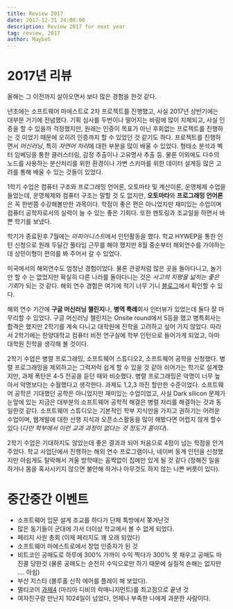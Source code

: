 ```yaml
---
title: Review 2017
date: 2017-12-31 24:00:00
description: Review 2017 for next year
tag: review, 2017
author: MaybeS
---
```


# 2017년 리뷰

올해는 그 이전까지 살아오면서 보다 많은 경험을 한것 같다.

년초에는 소프트웨어 마에스트로 2차 프로젝트를 진행했고, 사실 2017년 상반기에는 대부분 거기에 전념했다.
기획 심사를 두번이나 떨어지는 바람에 많이 지체되고, 사실 인증을 할 수 있을까 걱정했지만,
원래는 인증이 목표가 아닌 후회없는 프로젝트를 진행하는 것 이었기 때문에 오히려 인증까지 할 수 있었던 것 같기도 하다.
프로젝트를 진행하면서 *머신러닝*, 특히 *자연어 처리*에 대한 부분을 많이 배울 수 있었다.
형태소 분석과 벡터 임베딩을 통한 클러스터링, 감정 추출이나 고유명사 추출 등.
물론 이외에도 다수의 노드를 사용하는 분산처리를 위한 환경이나 가변 스키마를 위한 데이터 설계등 많은 고려를 통해 배울 수 있는 것들이 있었다.

1학기 수업은 컴퓨터 구조와 프로그래밍 언어론, 오토마타 및 계산이론, 운영체제 수업을 들었는데, 
운영체제와 컴퓨터 구조는 말할 것 도 없지만, **오토마타**와 **프로그래밍 언어론**은 꼭 한번쯤 수강해볼만한 과목이다. 
학점이 좋은 편은 아니었지만 재미있는 수업이며 컴퓨터 공학자로서의 실력이 늘 수 있는 좋은 기회다. 
또한 멘토링과 조교일을 하면서 바쁜 학기를 보냈다.

학기가 종료된후 7월에는 *마피아니스트*에서 인턴활동을 했다. 
학교 HYWEP을 통한 인턴 신청으로 원래 두달간 풀타임 근무를 해야 했지만 8월 중순부터 해외연수를 가야하는데 
상민이형이 편의를 봐 주어서 갈 수 있었다.

미국에서의 해외연수도 엄청난 경험이었다. 물론 관광처럼 많은 곳을 돌아다니고, 놀기만 할 수 는 없었지만 
확실히 다른 나라를 돌아다니는 것은 *사고의 지평을 넓히는 좋은 기회*가 되는 것 같다. 
해외 연수 경험은 여기에 적기 너무 기니 [블로그](https://blog.maydev.org/posts/sw-maestro-draper/)에서 확인할 수 있다.

해외 연수 기간에 **구글 머신러닝 챌린지**나, **병역 특례**회사 인터뷰가 있었는데 둘다 잘 마무리할 수 있었다. 
구글 머신러닝 챌린지는 Onsite round에서 5등을 했고 병특회사는 합격은 했지만 2학기를 계속 다니고 
대학원에 진학을 고려하고 싶어 가지 않았다. 따라서 2학기에는 한양대학교 컴퓨터 비전 연구실에 학부 인턴으로 들어가게 되었고, 
아마 대학원 진학을 생각해 볼 것이다.

2학기 수업은 병렬 프로그래밍, 소프트웨어 스튜디오2, 소프트웨어 공학을 신청했다. 
병렬 프로그래밍을 제외하고는 그럭저럭 쉽게 할 수 있을 것 같아 쉬어가는 학기로 설계했지만, 
과제 폭탄은 4-5 전공을 듣던 때와 비슷했다. 병렬 프로그래밍은 악명이 너무 높아서 악명보다는 수월했다고 생각한다. 
과제도 1,2,3 까진 할만한 수준이었다. 소프트웨어 공학은 기대했던 공학은 아니었지만 재미있는 수업이었고, 
사실 Dark silicon 문제가 눈앞에 있는 지금은 대부분의 소프트웨어 공학적 해결은 병렬 처리를 해결하는 것과 동일한것 같다. 
소프트웨어 스튜디오는 기본적인 학부 지식만을 가지고 권하기는 어려운 수업이며, 웹개발에 대한 선행 지식과 
오픈소스활동을 많이 해봤다면 어렵지 않게 할수 있다 (*다만 학부에서 이런 교과 과정이 없다는 것 정도가 흠이다*).

2학기 수업은 기대하지도 않았는데 좋은 결과과 되어 처음으로 4점이 넘는 학점을 안겨주었다. 
학교 사업단에서 진행하는 해외 연수 프로그램이나, 네이버 동계 인턴을 신청했지만 아쉽게도 탈락해서 
겨울 방학때는 꼼짝없이 집에만 있게 될 것 같다
(정해진 일을 하거나 몸을 혹사시키지 않으면 불안해 하거나 아무것도 하지 않는 나쁜 버릇이 있다).

# 중간중간 이벤트

- 소프트웨어 입문 설계 조교를 하다가 단체 톡방에서 쫒겨난것
- 많은 동기들이 군대에 가서 더이상 학교에서 볼 수 없게 되었다.
- 페리지 사원 총회 (이제 페리지도 꽤 오래 되었다)
- 소프트웨어 마에스트로에서 창업 인증자가 된 것
- 비트코인 공매도로 하루에 300% 가까이 수익 찍다가 300% 못 채우고 공매도 마진콜 당한것 (물론 공매도는 순전히 수익으로만 하기 때문에 실질적 손해는 없지만 .... 아쉽)
- 부산 지스타 (블루홀 신작 에어를 플레이 해 보았다).
- 멀티코어 [과제4](https://github.com/MaybeS/ITE4065/wiki/Project4) (마리아 디비의 락매니지먼트)를 최고점으로 끝낸 것
- 여자친구랑 만난지 1024일이 넘었다, 언제나 부족한 나에게 과분한 사람이다.

